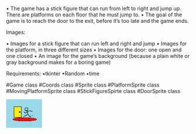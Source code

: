 • The game has a stick figure that can
run from left to right and jump up. There
are platforms on each floor that he must
jump to.
• The goal of the game is to reach the door
to the exit, before it’s too late and the
game ends.

Images:

• Images for a stick figure that can run left and right and jump
• Images for the platform, in three different sizes
• Images for the door: one open and one closed
• An image for the game’s background (because a plain white or
gray background makes for a boring game)

Requirements:
•tkinter
•Random
•time

#Game class
#Coords class
#Sprite class
#PlatformSprite class
#MovingPlatformSprite class
#StickFigureSpirte class
#DoorSprite class


![](icon.png)
